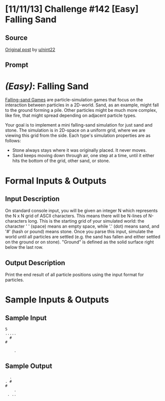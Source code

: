 # [11/11/13] Challenge #142 [Easy] Falling Sand

## Source

[Original post](https://old.reddit.com/r/dailyprogrammer/comments/1rdtky/111113_challenge_142_easy_falling_sand/) by [u/nint22](https://old.reddit.com/user/nint22)

## Prompt

# [](#EasyIcon) *(Easy)*: Falling Sand

[Falling-sand Games](http://en.wikipedia.org/wiki/Falling-sand_game) are particle-simulation games that focus on the interaction between particles in a 2D-world. Sand, as an example, might fall to the ground forming a pile. Other particles might be much more complex, like fire, that might spread depending on adjacent particle types.

Your goal is to implement a mini falling-sand simulation for just sand and stone. The simulation is in 2D-space on a uniform grid, where we are viewing this grid from the side. Each type's simulation properties are as follows:

* Stone always stays where it was originally placed. It never moves.
* Sand keeps moving down through air, one step at a time, until it either hits the bottom of the grid, other sand, or stone.

# Formal Inputs & Outputs
## Input Description

On standard console input, you will be given an integer N which represents the N x N grid of ASCII characters. This means there will be N-lines of N-characters long. This is the starting grid of your simulated world: the character ' ' (space) means an empty space, while '.' (dot) means sand, and '#' (hash or pound) means stone. Once you parse this input, simulate the world until all particles are settled (e.g. the sand has fallen and either settled on the ground or on stone). "Ground" is defined as the solid surface right below the last row.

## Output Description

Print the end result of all particle positions using the input format for particles.

# Sample Inputs & Outputs
## Sample Input

    5
    .....
      #
    #

        .

## Sample Output

      .
    . #
    #
        .
     . ..
